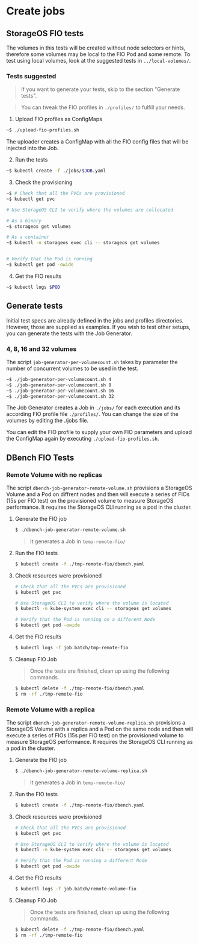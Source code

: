 # Create jobs

## StorageOS FIO tests

The volumes in this tests will be created without node selectors or hints,
therefore some volumes may be local to the FIO Pod and some remote. To test
using local volumes, look at the suggested tests in `../local-volumes/`.

### Tests suggested

> If you want to generate your tests, skip to the section "Generate tests".

> You can tweak the FIO profiles in `./profiles/` to fulfill your needs.

1. Upload FIO profiles as ConfigMaps

```bash
~$ ./upload-fio-profiles.sh
```

The uploader creates a ConfigMap with all the FIO config files that will be
injected into the Job.

2. Run the tests

```bash
~$ kubectl create -f ./jobs/$JOB.yaml

```

3. Check the provisioning

```bash
~$ # Check that all the PVCs are provisioned 
~$ kubectl get pvc

# Use StorageOS CLI to verify where the volumes are collocated

# As a binary
~$ storageos get volumes 

# As a container
~$ kubectl -n storageos exec cli -- storageos get volumes


# Verify that the Pod is running
~$ kubectl get pod -owide
```

4. Get the FIO results

```bash
~$ kubectl logs $POD
```

## Generate tests

Initial test specs are already defined in the jobs and profiles directories.
However, those are supplied as examples. If you wish to test other setups, you
can generate the tests with the Job Generator.

### 4, 8, 16 and 32 volumes


The script `job-generator-per-volumecount.sh` takes by parameter the number of
concurrent volumes to be used in the test.

```bash
~$ ./job-generator-per-volumecount.sh 4
~$ ./job-generator-per-volumecount.sh 8
~$ ./job-generator-per-volumecount.sh 16
~$ ./job-generator-per-volumecount.sh 32
```

The Job Generator creates a Job in `./jobs/` for each execution and its
according FIO profile file `./profiles/`. You can change the size of the
volumes by editing the ./jobs file.

You can edit the FIO profile to supply your own FIO parameters and upload
the ConfigMap again by executing `./upload-fio-profiles.sh`.

## DBench FIO Tests

### Remote Volume with no replicas

The script `dbench-job-generator-remote-volume.sh` provisions a StorageOS Volume
and a Pod on diffrent nodes and then will execute a series of FIOs (15s per FIO
test) on the provisioned volume to measure StorageOS performance. It requires
the StorageOS CLI running as a pod in the cluster.

1. Generate the FIO job

    ```bash
    $ ./dbench-job-generator-remote-volume.sh
    ```

    > It generates a Job in `temp-remote-fio/`

1. Run the FIO tests

    ```bash
    $ kubectl create -f ./tmp-remote-fio/dbench.yaml
    ```

1. Check resources were provisioned

    ```bash
    # Check that all the PVCs are provisioned
    $ kubectl get pvc

    # Use StorageOS CLI to verify where the volume is located
    $ kubectl -n kube-system exec cli -- storageos get volumes

    # Verify that the Pod is running on a different Node
    $ kubectl get pod -owide
    ```

1. Get the FIO results

    ```bash
    $ kubectl logs -f job.batch/tmp-remote-fio
    ```

1. Cleanup FIO Job

    > Once the tests are finished, clean up using the following commands.

    ```bash
    $ kubectl delete -f ./tmp-remote-fio/dbench.yaml
    $ rm -rf ./tmp-remote-fio
    ```

### Remote Volume with a replica

The script `dbench-job-generator-remote-volume-replica.sh` provisions a
StorageOS Volume with a replica
and a Pod on the same node and then will execute a series of FIOs (15s per FIO
test) on the provisioned volume to measure StorageOS performance. It requires
the StorageOS CLI running as a pod in the cluster.

1. Generate the FIO job

    ```bash
    $ ./dbench-job-generator-remote-volume-replica.sh
    ```

    > It generates a Job in `temp-remote-fio/`

1. Run the FIO tests

    ```bash
    $ kubectl create -f ./tmp-remote-fio/dbench.yaml
    ```

1. Check resources were provisioned

    ```bash
    # Check that all the PVCs are provisioned
    $ kubectl get pvc

    # Use StorageOS CLI to verify where the volume is located
    $ kubectl -n kube-system exec cli -- storageos get volumes

    # Verify that the Pod is running a different Node
    $ kubectl get pod -owide
    ```

1. Get the FIO results

    ```bash
    $ kubectl logs -f job.batch/remote-volume-fio
    ```

1. Cleanup FIO Job

    > Once the tests are finished, clean up using the following commands.

    ```bash
    $ kubectl delete -f ./tmp-remote-fio/dbench.yaml
    $ rm -rf ./tmp-remote-fio
    ```
